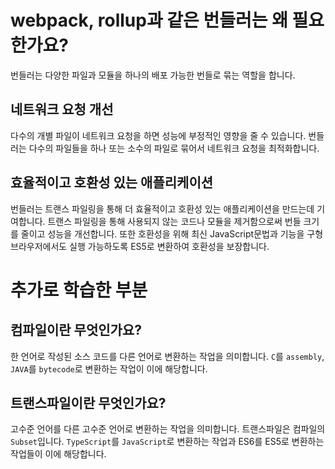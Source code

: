 # webpack, rollup과 같은 번들러는 왜 필요한가요?

번들러는 다양한 파일과 모듈을 하나의 배포 가능한 번들로 묶는 역할을 합니다.

## 네트워크 요청 개선

다수의 개별 파일이 네트워크 요청을 하면 성능에 부정적인 영향을 줄 수 있습니다. 번들러는 다수의 파일들을 하나 또는 소수의 파일로 묶어서 네트워크 요청을 최적화합니다.

## 효율적이고 호환성 있는 애플리케이션

번들러는 트랜스 파일링을 통해 더 효율적이고 호환성 있는 애플리케이션을 만드는데 기여합니다. 트랜스 파일링을 통해 사용되지 않는 코드나 모듈을 제거함으로써 번들 크기를 줄이고 성능을 개선합니다. 또한 호환성을 위해 최신 JavaScript문법과 기능을 구형 브라우저에서도 실행 가능하도록 ES5로 변환하여 호환성을 보장합니다.

# 추가로 학습한 부분

## 컴파일이란 무엇인가요?

한 언어로 작성된 소스 코드를 다른 언어로 변환하는 작업을 의미합니다. `C`를 `assembly`, `JAVA`를 `bytecode`로 변환하는 작업이 이에 해당합니다.

## 트랜스파일이란 무엇인가요?

고수준 언어를 다른 고수준 언어로 변환하는 작업을 의미합니다. 트랜스파일은 컴파일의 `Subset`입니다. `TypeScript`를 `JavaScript`로 변환하는 작업과 ES6를 ES5로 변환하는 작업들이 이에 해당합니다.

